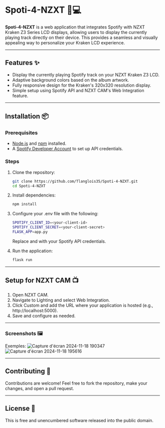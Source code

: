 # Spoti-4-NZXT 🎵💻

**Spoti-4-NZXT** is a web application that integrates Spotify with NZXT Kraken Z3 Series LCD displays, allowing users to display the currently playing track directly on their device. This provides a seamless and visually appealing way to personalize your Kraken LCD experience.

---

## Features ✨

- Display the currently playing Spotify track on your NZXT Kraken Z3 LCD.
- Adaptive background colors based on the album artwork.
- Fully responsive design for the Kraken's 320x320 resolution display.
- Simple setup using Spotify API and NZXT CAM's Web Integration feature.

---

## Installation 📦

### Prerequisites
- [Node.js](https://nodejs.org) and [npm](https://www.npmjs.com/) installed.
- A [Spotify Developer Account](https://developer.spotify.com/) to set up API credentials.

### Steps
1. Clone the repository:
   ```bash
   git clone https://github.com/Tlanglois35/Spoti-4-NZXT.git
   cd Spoti-4-NZXT
   ```
2. Install dependencies:
   ```bash
   npm install
   ```
3. Configure your .env file with the following:
   ```bash
   SPOTIFY_CLIENT_ID=<your-client-id>
   SPOTIFY_CLIENT_SECRET=<your-client-secret>
   FLASK_APP=app.py
   ```
   Replace <your-client-id> and <your-client-secret> with your Spotify API credentials.
   
4. Run the application:
   ```bash
   flask run
   ```
---

## Setup for NZXT CAM 📺

1. Open NZXT CAM.
2. Navigate to Lighting and select Web Integration.
3. Click Custom and add the URL where your application is hosted (e.g., http://localhost:5000).
4. Save and configure as needed.

---

### Screenshots 🖼️

Exemples:
![Capture d'écran 2024-11-18 190347](https://github.com/user-attachments/assets/e5ede1cc-16d7-455a-a36d-ce91e4f85844)
![Capture d'écran 2024-11-18 195616](https://github.com/user-attachments/assets/3e74c4a7-b65d-4ccf-a9ad-4cb671546c1b)

---

## Contributing 🤝

Contributions are welcome! Feel free to fork the repository, make your changes, and open a pull request.

---

##  License 📜

This is free and unencumbered software released into the public domain.


